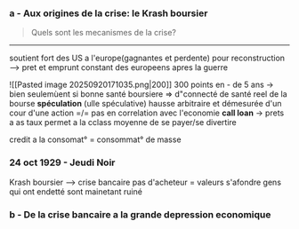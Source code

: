 ### a - Aux origines de la crise: le Krash boursier

> Quels sont les mecanismes de la crise?
---

soutient fort des US a l'europe(gagnantes et perdente) pour reconstruction
--> pret et emprunt constant des europeens apres la guerre

![[Pasted image 20250920171035.png|200]]
300 points en - de 5 ans
-> bien seulemùent si bonne santé boursiere
=> d"connecté de santé reel de la bourse
**spéculation** (ulle spéculative)
	hausse arbitraire et démesurée d'un cour d'une action =/= pas en correlation avec l'economie
**call loan** 
-> prets a as taux
permet a la cclass moyenne de se payer/se divertire

credit a la consomat° = consommat° de masse

### 24 oct 1929 - Jeudi Noir
Krash boursier --> crise bancaire
pas d'acheteur = valeurs s'afondre
gens qui ont endetté sont mainetant ruiné

### b - De la crise bancaire a la grande depression economique
